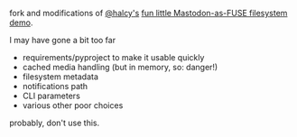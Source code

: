 fork and modifications of [@halcy's](https://icosahedron.website/@halcy/114162499329644711) [fun little Mastodon-as-FUSE filesystem demo](https://gist.github.com/halcy/b4f455ef05c4c36906107e9367b8dd63).

I may have gone a bit too far
- requirements/pyproject to make it usable quickly
- cached media handling (but in memory, so: danger!)
- filesystem metadata
- notifications path
- CLI parameters
- various other poor choices

probably, don't use this.
